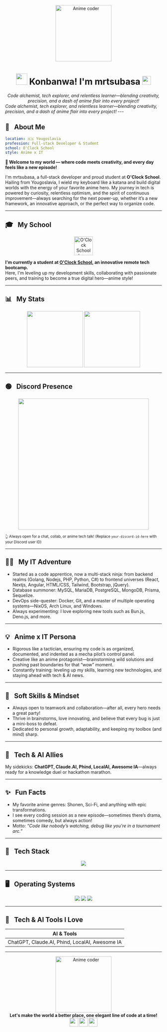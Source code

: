 <div align="center">
   <img src="https://media.giphy.com/media/4ilFRqgbzbx4c/giphy.gif" width="180" alt="Anime coder"/>

  # <img src="https://em-content.zobj.net/source/animated-noto-color-emoji/356/ninja_1f977.gif" width="36"/> Konbanwa! I'm mrtsubasa <img src="https://em-content.zobj.net/source/animated-noto-color-emoji/356/sparkles_2728.gif" width="28"/>

  <em>
    Code alchemist, tech explorer, and relentless learner—blending creativity, precision, and a dash of anime flair into every project!
  </em>
</div>

  <em>
    Code alchemist, tech explorer, and relentless learner—blending creativity, precision, and a dash of anime flair into every project!
  </em>
</div>
---

## 📝 &nbsp; About Me

```yaml
location: 🇷🇸 Yougoslavia
profession: Full-stack Developer & Student
school: O'Clock School
style: Anime x IT
```

**🌟 Welcome to my world — where code meets creativity, and every day feels like a new episode!**

I'm mrtsubasa, a full-stack developer and proud student at **O'Clock School**. Hailing from Yougoslavia, I wield my keyboard like a katana and build digital worlds with the energy of your favorite anime hero. My journey in tech is powered by curiosity, relentless optimism, and the spirit of continuous improvement—always searching for the next power-up, whether it’s a new framework, an innovative approach, or the perfect way to organize code.

---

## 🎓 &nbsp; My School

<p align="center">
  <img src="https://avatars.githubusercontent.com/u/25612310?s=200&v=4" width="60" alt="O'Clock School Logo" />
</p>

**I'm currently a student at [O'Clock School](https://oclock.io), an innovative remote tech bootcamp.**  
Here, I'm leveling up my development skills, collaborating with passionate peers, and training to become a true digital hero—anime style!

---

## 📊 &nbsp; My Stats

<p align="center">
  <img height="180em" src="https://github-readme-stats-eight-theta.vercel.app/api?username=mrtsubasa&show_icons=true&theme=algolia&include_all_commits=true&count_private=true"/>
  <img height="180em" src="https://github-readme-stats-eight-theta.vercel.app/api/top-langs/?username=mrtsubasa&layout=compact&langs_count=8&theme=algolia"/>
</p>

---

## 🟢 &nbsp; Discord Presence

<p align="center">
  <img src="https://lanyard.cnrad.dev/api/1072553881134972970?showDisplayName=true&hideActivity=true&theme=dark" width="420"/>
</p>
<sup>👆 Always open for a chat, collab, or anime tech talk! (Replace <code>your-discord-id-here</code> with your Discord user ID)</sup>

---

## 🧑‍💻 &nbsp; My IT Adventure

- Started as a code apprentice, now a multi-stack ninja: from backend realms (Golang, Nodejs, PHP, Python, C#) to frontend universes (React, Nextjs, Angular, HTML/CSS, Tailwind, Bootstrap, jQuery).
- Database summoner: MySQL, MariaDB, PostgreSQL, MongoDB, Prisma, Sequelize.
- DevOps side-quester: Docker, Git, and a master of multiple operating systems—NixOS, Arch Linux, and Windows.
- Always experimenting: I love exploring new tools such as Bun.js, Deno.js, and more.

---

## 💡 &nbsp; Anime x IT Persona

- Rigorous like a tactician, ensuring my code is as organized, documented, and indented as a mecha pilot’s control panel.
- Creative like an anime protagonist—brainstorming wild solutions and pushing past boundaries for that “wow” moment.
- Constantly training: leveling up my skills, learning new technologies, and staying ahead with tech & AI news.

---

## 🤝 &nbsp; Soft Skills & Mindset

- Always open to teamwork and collaboration—after all, every hero needs a great party!
- Thrive in brainstorms, love innovating, and believe that every bug is just a mini-boss to defeat.
- Dedicated to personal growth, adaptability, and keeping my toolbox (and mind) sharp.

---

## 🧠 &nbsp; Tech & AI Allies

My sidekicks: **ChatGPT, Claude.AI, Phind, LocalAI, Awesome IA**—always ready for a knowledge duel or hackathon marathon.

---

## ✨ &nbsp; Fun Facts

- My favorite anime genres: Shonen, Sci-Fi, and anything with epic transformations.
- I see every coding session as a new episode—sometimes there’s drama, sometimes comedy, but always action!
- Motto: _“Code like nobody’s watching, debug like you’re in a tournament arc.”_

---

## 🌸 &nbsp; Tech Stack

<p align="center">
  <img src="https://skillicons.dev/icons?i=go,js,ts,html,css,react,nextjs,angular,php,symfony,tailwind,bootstrap,jquery,nodejs,bun,deno,laravel,mysql,postgres,mongodb,prisma,sequelize,python,docker,git" />
</p>

---

## 🖥️ &nbsp; Operating Systems

<p align="center">
  <img src="https://img.shields.io/badge/NixOS-5277C3?style=for-the-badge&logo=NixOS&logoColor=white"/>
  <img src="https://img.shields.io/badge/Arch%20Linux-1793D1?style=for-the-badge&logo=arch-linux&logoColor=white"/>
  <img src="https://img.shields.io/badge/Windows-0078D6?style=for-the-badge&logo=windows&logoColor=white"/>
</p>

---

## 🤖 &nbsp; Tech & AI Tools I Love

| AI & Tools | 
|------------|
| ChatGPT, Claude.AI, Phind, LocalAI, Awesome IA |

---

<div align="center">
  <img src="https://media.giphy.com/media/4ilFRqgbzbx4c/giphy.gif" width="180" alt="Anime coder"/>
  <br>
  <strong>Let's make the world a better place, one elegant line of code at a time! <br/>
  <img src="https://em-content.zobj.net/source/animated-noto-color-emoji/356/fire_1f525.gif" width="28"/>
  <img src="https://em-content.zobj.net/source/animated-noto-color-emoji/356/rocket_1f680.gif" width="28"/>
  <img src="https://em-content.zobj.net/source/animated-noto-color-emoji/356/sparkles_2728.gif" width="28"/>
  </strong>
</div>
